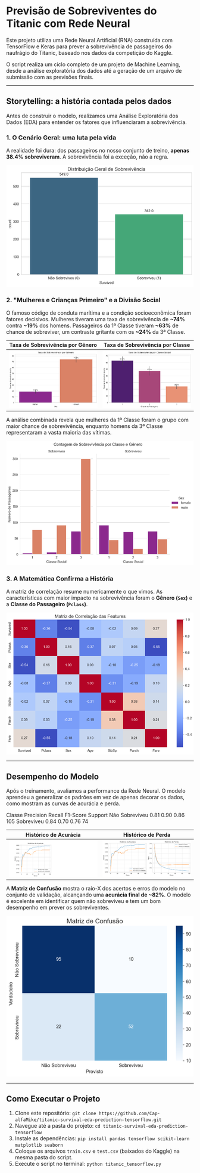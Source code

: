 # Previsão de Sobreviventes do Titanic com Rede Neural

Este projeto utiliza uma Rede Neural Artificial (RNA) construída com TensorFlow e Keras para prever a sobrevivência de passageiros do naufrágio do Titanic, baseado nos dados da competição do Kaggle.

O script realiza um ciclo completo de um projeto de Machine Learning, desde a análise exploratória dos dados até a geração de um arquivo de submissão com as previsões finais.

---

##  Storytelling: a história contada pelos dados

Antes de construir o modelo, realizamos uma Análise Exploratória dos Dados (EDA) para entender os fatores que influenciaram a sobrevivência.

### 1. O Cenário Geral: uma luta pela vida
A realidade foi dura: dos passageiros no nosso conjunto de treino, **apenas 38.4% sobreviveram**. A sobrevivência foi a exceção, não a regra.

![Distribuição Geral de Sobrevivência](1_geral_sobrevivencia.png)

### 2. "Mulheres e Crianças Primeiro" e a Divisão Social
O famoso código de conduta marítima e a condição socioeconômica foram fatores decisivos. Mulheres tiveram uma taxa de sobrevivência de **~74%** contra **~19%** dos homens. Passageiros da 1ª Classe tiveram **~63%** de chance de sobreviver, um contraste gritante com os **~24%** da 3ª Classe.

| Taxa de Sobrevivência por Gênero | Taxa de Sobrevivência por Classe |
| :---: | :---: |
| ![Sobrevivência por Gênero](2_sobrevivencia_por_genero.png) | ![Sobrevivência por Classe](3_sobrevivencia_por_classe.png) |

A análise combinada revela que mulheres da 1ª Classe foram o grupo com maior chance de sobrevivência, enquanto homens da 3ª Classe representaram a vasta maioria das vítimas.

![Sobrevivência por Classe e Gênero](5_classe_genero_sobrevivencia.png)

### 3. A Matemática Confirma a História
A matriz de correlação resume numericamente o que vimos. As características com maior impacto na sobrevivência foram o **Gênero (`Sex`)** e a **Classe do Passageiro (`Pclass`)**.

![Matriz de Correlação](6_matriz_correlacao.png)

---

## Desempenho do Modelo

Após o treinamento, avaliamos a performance da Rede Neural. O modelo aprendeu a generalizar os padrões em vez de apenas decorar os dados, como mostram as curvas de acurácia e perda.

Classe	Precision	Recall	F1-Score	Support
Não Sobreviveu	0.81	0.90	0.86	105
Sobreviveu	0.84	0.70	0.76	74

| Histórico de Acurácia | Histórico de Perda |
| :---: | :---: |
| ![Gráfico de Acurácia](7_grafico_acuracia.png) | ![Gráfico de Perda](8_grafico_perda_e_acuracia.png) |

A **Matriz de Confusão** mostra o raio-X dos acertos e erros do modelo no conjunto de validação, alcançando uma **acurácia final de ~82%**. O modelo é excelente em identificar quem não sobreviveu e tem um bom desempenho em prever os sobreviventes.

![Matriz de Confusão](9_matriz_confusao.png)

---

## Como Executar o Projeto

1.  Clone este repositório: `git clone https://github.com/Cap-alfaMike/titanic-survival-eda-prediction-tensorflow.git`
2.  Navegue até a pasta do projeto: `cd titanic-survival-eda-prediction-tensorflow`
3.  Instale as dependências: `pip install pandas tensorflow scikit-learn matplotlib seaborn`
4.  Coloque os arquivos `train.csv` e `test.csv` (baixados do Kaggle) na mesma pasta do script.
5.  Execute o script no terminal: `python titanic_tensorflow.py`